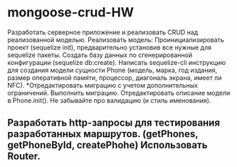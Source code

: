 # mongoose-crud-HW

Разработать серверное приложение и реализовать CRUD над реализованной моделью.
Реализовать модель:
Проинициализировать проект (sequelize init), предварительно установив все нужные для sequelize пакеты.
Создать базу данных по сгенерированной конфигурации (sequelize db:create).
Написать sequelize-cli инструкцию для создания модели сущности Phone (модель, марка, год издания, размер оперативной памяти, процессор, диагональ экрана, имеет ли NFC).
*Отредактировать миграцию с учетом дополнительных ограничений.
Выполнить миграцию.
Отредактировать описание модели в Phone.init(). Не забывайте про валидацию (и стиль именования).

Разработать http-запросы для тестирования разработанных маршрутов.
(getPhones, getPhoneById, createPhohe)
Использовать Router.
-----------------------------
